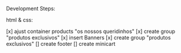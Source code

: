 Development Steps:

html & css:

[x] ajust container products "os nossos queridinhos"
[x] create group "produtos exclusivos"
[x] insert Banners
[x] create group "produtos exclusivos"
[] create footer
[] create minicart

